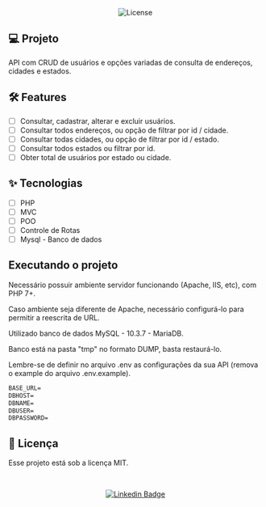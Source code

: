 <p align="center">
  <img alt="License" src="https://img.shields.io/static/v1?label=license&message=MIT&color=E51C44&labelColor=0A1033">
</p>

## 💻 Projeto
API com CRUD de usuários e opções variadas de consulta de endereços, cidades e estados.

## :hammer_and_wrench: Features 

-   [ ] Consultar, cadastrar, alterar e excluir usuários.
-   [ ] Consultar todos endereços, ou opção de filtrar por id / cidade.
-   [ ] Consultar todas cidades, ou opção de filtrar por id / estado.
-   [ ] Consultar todos estados ou filtrar por id.
-   [ ] Obter total de usuários por estado ou cidade.

## ✨ Tecnologias

-   [ ] PHP
-   [ ] MVC
-   [ ] POO
-   [ ] Controle de Rotas
-   [ ] Mysql - Banco de dados

## Executando o projeto

Necessário possuir ambiente servidor funcionando (Apache, IIS, etc), com PHP 7+.

Caso ambiente seja diferente de Apache, necessário configurá-lo para permitir a reescrita de URL.

Utilizado banco de dados MySQL - 10.3.7 - MariaDB.

Banco está na pasta "tmp" no formato DUMP, basta restaurá-lo.

Lembre-se de definir no arquivo .env as configurações da sua API (remova o example do arquivo .env.example).
 
 ```cl
BASE_URL=
DBHOST=
DBNAME=
DBUSER=
DBPASSWORD=
```


## 📄 Licença

Esse projeto está sob a licença MIT. 

<br />

<div align="center">

  <a href="https://www.linkedin.com/in/felipe-nascimento-970667214/">
  
  [![Linkedin Badge](https://img.shields.io/badge/-Felipe%20Nascimento%20Alves-6633cc?style=flat-square&logo=Linkedin&logoColor=white&link=https://www.linkedin.com/in/felipe-nascimento-970667214/)](https://www.linkedin.com/in/felipe-nascimento-970667214/) 
  
  </a>
  
</div>